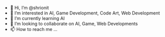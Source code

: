 - 👋 Hi, I’m @shrionit
- 👀 I’m interested in AI, Game Development, Code Art, Web Development
- 🌱 I’m currently learning AI
- 💞️ I’m looking to collaborate on AI, Game, Web Developments
- 📫 How to reach me ...

<!---
shrionit/shrionit is a ✨ special ✨ repository because its `README.md` (this file) appears on your GitHub profile.
You can click the Preview link to take a look at your changes.
--->
